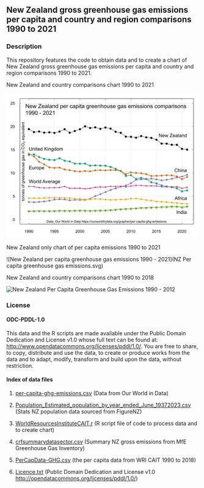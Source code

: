 ## New Zealand gross greenhouse gas emissions per capita and country and region comparisons 1990 to 2021 

### Description

This repository features the code to obtain data and to create a chart of New Zealand gross greenhouse gas emissions per capita and country and region comparisons 1990 to 2021.

New Zealand and country comparisons chart 1990 to 2021

![New Zealand per capita greenhouse gas emissions comparisons 1990 - 2021](Per-capita-greenhouse-gas-emissions-2021.svg)

New Zealand only chart of per capita emissions 1990 to 2021

![New Zealand per capita greenhouse gas emissions 1990 - 2021](NZ Per capita greenhouse gas emissions.svg)

New Zealand and country comparisons chart 1990 to 2018

![New Zealand Per Capita Greenhouse Gas Emissions 1990 - 2012](NZ-percapita-GHG-1990-2014v1.svg)

### License

#### ODC-PDDL-1.0

This data and the R scripts are made available under the Public Domain Dedication and License v1.0 whose full text can be found at: http://www.opendatacommons.org/licenses/pddl/1.0/. You are free to share, to copy, distribute and use the data, to create or produce works from the data and to adapt, modify, transform and build upon the data, without restriction.


#### Index of data files

1. [per-capita-ghg-emissions.csv](per-capita-ghg-emissions.csv) (Data from Our World in Data)

2. [Population_Estimated_population_by_year_ended_June_19372023.csv](Population_Estimated_population_by_year_ended_June_19372023.csv) (Stats NZ population data sourced from FigureNZ)

3. [WorldResourcesInstituteCAIT.r](WorldResourcesInstituteCAIT.r)     (R script file of code to process data and to create chart)

4. [crfsummarydatasector.csv](crfsummarydatasector.csv)  (Summary NZ gross emissions from MfE Greenhouse Gas Inventory)

5. [PerCapData-GHG.csv](PerCapData-GHG.csv)  (the per capita data from WRI CAIT 1990 to 2018) 

6. [Licence.txt](Licence.txt) (Public Domain  Dedication and License v1.0 http://opendatacommons.org/licenses/pddl/1.0/)
